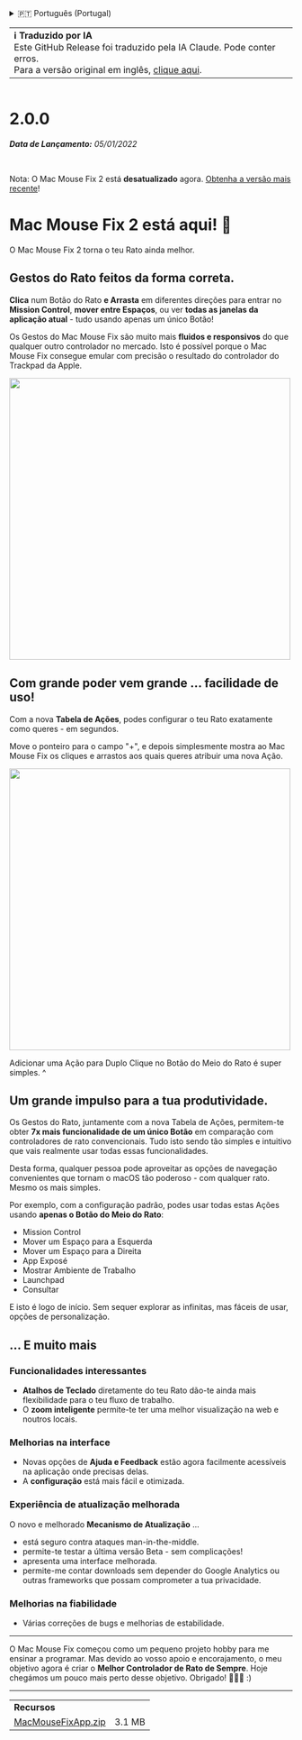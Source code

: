 <details>
<summary>🇵🇹 Português (Portugal)</summary>

[🇬🇧 English (GitHub Release)](https://github.com/noah-nuebling/mac-mouse-fix/releases/tag/2.0.0)\
[🇦🇩 Català](https://redirect.macmousefix.com/?target=mmf-release&tag=2.0.0&locale=ca)\
[🇩🇪 Deutsch](https://redirect.macmousefix.com/?target=mmf-release&tag=2.0.0&locale=de)\
[🇪🇸 Español](https://redirect.macmousefix.com/?target=mmf-release&tag=2.0.0&locale=es)\
[🇫🇷 Français](https://redirect.macmousefix.com/?target=mmf-release&tag=2.0.0&locale=fr)\
[🇮🇩 Indonesia](https://redirect.macmousefix.com/?target=mmf-release&tag=2.0.0&locale=id)\
[🇮🇹 Italiano](https://redirect.macmousefix.com/?target=mmf-release&tag=2.0.0&locale=it)\
[🇭🇺 Magyar](https://redirect.macmousefix.com/?target=mmf-release&tag=2.0.0&locale=hu)\
[🇳🇱 Nederlands](https://redirect.macmousefix.com/?target=mmf-release&tag=2.0.0&locale=nl)\
[🇵🇱 Polski](https://redirect.macmousefix.com/?target=mmf-release&tag=2.0.0&locale=pl)\
[🇧🇷 Português (Brasil)](https://redirect.macmousefix.com/?target=mmf-release&tag=2.0.0&locale=pt-BR)\
**🇵🇹 Português (Portugal)**\
[🇷🇴 Română](https://redirect.macmousefix.com/?target=mmf-release&tag=2.0.0&locale=ro)\
[🇸🇪 Svenska](https://redirect.macmousefix.com/?target=mmf-release&tag=2.0.0&locale=sv)\
[🇻🇳 Tiếng Việt](https://redirect.macmousefix.com/?target=mmf-release&tag=2.0.0&locale=vi)\
[🇹🇷 Türkçe](https://redirect.macmousefix.com/?target=mmf-release&tag=2.0.0&locale=tr)\
[🇨🇿 Čeština](https://redirect.macmousefix.com/?target=mmf-release&tag=2.0.0&locale=cs)\
[🇬🇷 Ελληνικά](https://redirect.macmousefix.com/?target=mmf-release&tag=2.0.0&locale=el)\
[🇷🇺 Русский](https://redirect.macmousefix.com/?target=mmf-release&tag=2.0.0&locale=ru)\
[🇺🇦 Українська](https://redirect.macmousefix.com/?target=mmf-release&tag=2.0.0&locale=uk)\
[🇮🇱 עברית](https://redirect.macmousefix.com/?target=mmf-release&tag=2.0.0&locale=he)\
[🇸🇦 العربية](https://redirect.macmousefix.com/?target=mmf-release&tag=2.0.0&locale=ar)\
[🇮🇳 हिन्दी](https://redirect.macmousefix.com/?target=mmf-release&tag=2.0.0&locale=hi)\
[🇹🇭 ไทย](https://redirect.macmousefix.com/?target=mmf-release&tag=2.0.0&locale=th)\
[🇨🇳 中文 (简体)](https://redirect.macmousefix.com/?target=mmf-release&tag=2.0.0&locale=zh-Hans)\
[🇨🇳 中文 (繁體)](https://redirect.macmousefix.com/?target=mmf-release&tag=2.0.0&locale=zh-Hant)\
[🇭🇰 中文（香港)](https://redirect.macmousefix.com/?target=mmf-release&tag=2.0.0&locale=zh-HK)\
[🇯🇵 日本語](https://redirect.macmousefix.com/?target=mmf-release&tag=2.0.0&locale=ja)\
[🇰🇷 한국어](https://redirect.macmousefix.com/?target=mmf-release&tag=2.0.0&locale=ko)\
[Help translate Mac Mouse Fix to different languages!](https://github.com/noah-nuebling/mac-mouse-fix/discussions/731)
</details>
<table align=><td>
<b>ℹ️ Traduzido por IA</b><br>
Este GitHub Release foi traduzido pela IA Claude. Pode conter erros.<br>
Para a versão original em inglês, <a href="https://github.com/noah-nuebling/mac-mouse-fix/releases/tag/2.0.0">clique aqui</a>.
</td></table>

<table></table>

# 2.0.0
***Data de Lançamento:** 05/01/2022*

<br>

Nota: O Mac Mouse Fix 2 está **desatualizado** agora. [Obtenha a versão mais recente](https://redirect.macmousefix.com/?target=mmf-releases-overview&locale=pt-PT)!

# Mac Mouse Fix 2 está aqui! 🎉

O Mac Mouse Fix 2 torna o teu Rato ainda melhor.

## Gestos do Rato feitos da forma correta.

**Clica** num Botão do Rato **e Arrasta** em diferentes direções para entrar no **Mission Control**, **mover entre Espaços**, ou ver **todas as janelas da aplicação atual** - tudo usando apenas um único Botão!

Os Gestos do Mac Mouse Fix são muito mais **fluidos e responsivos** do que qualquer outro controlador no mercado.
Isto é possível porque o Mac Mouse Fix consegue emular com precisão o resultado do controlador do Trackpad da Apple.

<img width=500px src="https://user-images.githubusercontent.com/40808343/149643011-cc3311f1-af5c-453a-8206-2c6496d73d61.gif">

## Com grande poder vem grande ... facilidade de uso!

Com a nova **Tabela de Ações**, podes configurar o teu Rato exatamente como queres - em segundos.

Move o ponteiro para o campo "+", e depois simplesmente mostra ao Mac Mouse Fix os cliques e arrastos aos quais queres atribuir uma nova Ação.

<img width=500px src="https://user-images.githubusercontent.com/40808343/149642392-d0e25cf9-b49b-4398-b2e9-af2e810c8594.gif">

Adicionar uma Ação para Duplo Clique no Botão do Meio do Rato é super simples. ^

## Um grande impulso para a tua produtividade.

Os Gestos do Rato, juntamente com a nova Tabela de Ações, permitem-te obter **7x mais funcionalidade de um único Botão** em comparação com controladores de rato convencionais. Tudo isto sendo tão simples e intuitivo que vais realmente usar todas essas funcionalidades.

Desta forma, qualquer pessoa pode aproveitar as opções de navegação convenientes que tornam o macOS tão poderoso - com qualquer rato. Mesmo os mais simples.

Por exemplo, com a configuração padrão, podes usar todas estas Ações usando **apenas o Botão do Meio do Rato**:

- Mission Control
- Mover um Espaço para a Esquerda
- Mover um Espaço para a Direita
- App Exposé
- Mostrar Ambiente de Trabalho
- Launchpad
- Consultar

E isto é logo de início. Sem sequer explorar as infinitas, mas fáceis de usar, opções de personalização.

## ... E muito mais

### Funcionalidades interessantes

- **Atalhos de Teclado** diretamente do teu Rato dão-te ainda mais flexibilidade para o teu fluxo de trabalho.
- O **zoom inteligente** permite-te ter uma melhor visualização na web e noutros locais.

### Melhorias na interface

- Novas opções de **Ajuda e Feedback** estão agora facilmente acessíveis na aplicação onde precisas delas.
- A **configuração** está mais fácil e otimizada.

### Experiência de atualização melhorada

O novo e melhorado **Mecanismo de Atualização** ...

- está seguro contra ataques man-in-the-middle.
- permite-te testar a última versão Beta - sem complicações!
- apresenta uma interface melhorada.
- permite-me contar downloads sem depender do Google Analytics ou outras frameworks que possam comprometer a tua privacidade.

### Melhorias na fiabilidade

- Várias correções de bugs e melhorias de estabilidade.

---

O Mac Mouse Fix começou como um pequeno projeto hobby para me ensinar a programar. Mas devido ao vosso apoio e encorajamento, o meu objetivo agora é criar o **Melhor Controlador de Rato de Sempre**. Hoje chegámos um pouco mais perto desse objetivo. Obrigado! 🚀🚀🚀 :)

---

<table align="start">
<tr>
    <td colspan=2>
        <b>Recursos</b>
    </td>
</tr>
<tr>
    <td><a href="https://github.com/noah-nuebling/mac-mouse-fix/releases/download/2.0.0/MacMouseFixApp.zip">MacMouseFixApp.zip</a></td>
    <td>3.1 MB</td>
</tr>
</table>